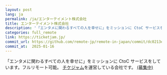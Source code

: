 ```yaml
---
layout: post
lang: ja
permalink: /ja/エンターテイメント株式会社
title: エンターテイメント株式会社
description: '「エンタメに関わるすべての人を幸せに」をミッションに CtoC サービスをしています。フルリモート可能。 チケジャムを運営している会社です。 (募集中)'
categories: full_remote
link: https://ticketjam.jp/
commit_url: https://github.com/remote-jp/remote-in-japan/commit/dc0213e5d3bf547e1dd7b4da3b612a689016ef3e
commit_at:  2025-01-16
---
```


<p>「エンタメに関わるすべての人を幸せに」をミッションに CtoC サービスをしています。フルリモート可能。 <a href="https://ticketjam.jp/">チケジャム</a>を運営している会社です。 <a href="https://www.wantedly.com/companies/company_4177370">(募集中)</a></p>
